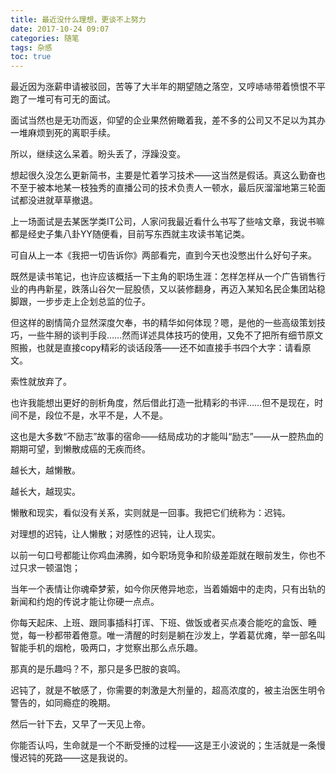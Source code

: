 ```yaml
---
title: 最近没什么理想，更谈不上努力
date: 2017-10-24 09:07
categories: 随笔
tags: 杂感
toc: true
---
```

最近因为涨薪申请被驳回，苦等了大半年的期望随之落空，又哼哧哧带着愤恨不平跑了一堆可有可无的面试。

面试当然也是无功而返，仰望的企业果然俯瞰着我，差不多的公司又不足以为其办一堆麻烦到死的离职手续。

所以，继续这么呆着。盼头丢了，浮躁没变。

想起很久没怎么更新简书，主要是忙着学习技术——这当然是假话。真这么勤奋也不至于被本地某一枝独秀的直播公司的技术负责人一顿水，最后灰溜溜地第三轮面试都没进就草草撤退。

上一场面试是去某医学类IT公司，人家问我最近看什么书写了些啥文章，我说书嘛都是经史子集八卦YY随便看，目前写东西就主攻读书笔记类。

可自从上一本《我把一切告诉你》两部看完，直到今天也没憋出什么好句子来。

既然是读书笔记，也许应该概括一下主角的职场生涯：怎样怎样从一个广告销售行业的冉冉新星，跌落山谷欠一屁股债，又以装修翻身，再迈入某知名民企集团站稳脚跟，一步步走上企划总监的位子。

但这样的剧情简介显然深度欠奉，书的精华如何体现？嗯，是他的一些高级策划技巧，一些牛掰的谈判手段……然而详述具体技巧的使用，又免不了把所有细节原文照搬，也就是直接copy精彩的谈话段落——还不如直接手书四个大字：请看原文。

索性就放弃了。

也许我能想出更好的剖析角度，然后借此打造一批精彩的书评……但不是现在，时间不是，段位不是，水平不是，人不是。

这也是大多数“不励志”故事的宿命——结局成功的才能叫“励志”——从一腔热血的期期可望，到懒散成癌的无疾而终。

越长大，越懒散。

越长大，越现实。

懒散和现实，看似没有关系，实则就是一回事。我把它们统称为：迟钝。

对理想的迟钝，让人懒散；对感性的迟钝，让人现实。

以前一句口号都能让你鸡血沸腾，如今职场竞争和阶级差距就在眼前发生，你也不过只求一顿温饱；

当年一个表情让你魂牵梦萦，如今你厌倦异地恋，当着婚姻中的走肉，只有出轨的新闻和约炮的传说才能让你硬一点点。

你每天起床、上班、跟同事插科打诨、下班、做饭或者买点凑合能吃的盒饭、睡觉，每一秒都带着倦意。唯一清醒的时刻是躺在沙发上，学着葛优瘫，举一部名叫智能手机的烟枪，吸两口，才觉察出那么点乐趣。

那真的是乐趣吗？不，那只是多巴胺的哀鸣。

迟钝了，就是不敏感了，你需要的刺激是大剂量的，超高浓度的，被主治医生明令警告的，如同瘾症的晚期。

然后一针下去，又早了一天见上帝。

你能否认吗，生命就是一个不断受捶的过程——这是王小波说的；生活就是一条慢慢迟钝的死路——这是我说的。
